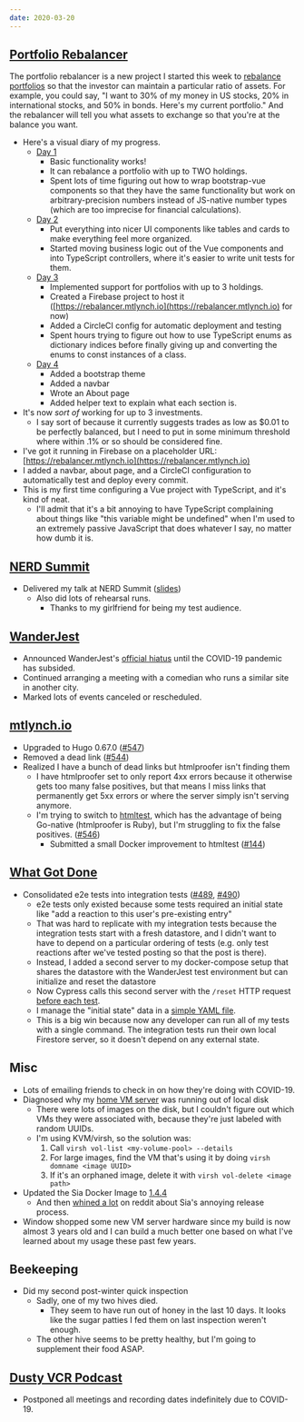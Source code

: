 ```yaml
---
date: 2020-03-20
---
```


## [Portfolio Rebalancer](https://rebalancer.mtlynch.io/)

The portfolio rebalancer is a new project I started this week to [rebalance portfolios](https://www.bogleheads.org/wiki/Rebalancing) so that the investor can maintain a particular ratio of assets. For example, you could say, "I want to 30% of my money in US stocks, 20% in international stocks, and 50% in bonds. Here's my current portfolio." And the rebalancer will tell you what assets to exchange so that you're at the balance you want.

- Here's a visual diary of my progress.
  - [Day 1](gErbDc9.webp)
    - Basic functionality works!
    - It can rebalance a portfolio with up to TWO holdings.
    - Spent lots of time figuring out how to wrap bootstrap-vue components so that they have the same functionality but work on arbitrary-precision numbers instead of JS-native number types (which are too imprecise for financial calculations).
  - [Day 2](q9gXfnU.webp)
    - Put everything into nicer UI components like tables and cards to make everything feel more organized.
    - Started moving business logic out of the Vue components and into TypeScript controllers, where it's easier to write unit tests for them.
  - [Day 3](XleXsm2.webp)
    - Implemented support for portfolios with up to 3 holdings.
    - Created a Firebase project to host it ([https://rebalancer.mtlynch.io](https://rebalancer.mtlynch.io) for now)
    - Added a CircleCI config for automatic deployment and testing
    - Spent hours trying to figure out how to use TypeScript enums as dictionary indices before finally giving up and converting the enums to const instances of a class.
  - [Day 4](mz8QdYu.webp)
    - Added a bootstrap theme
    - Added a navbar
    - Wrote an About page
    - Added helper text to explain what each section is.
- It's now _sort of_ working for up to 3 investments.
  - I say sort of because it currently suggests trades as low as $0.01 to be perfectly balanced, but I need to put in some minimum threshold where within .1% or so should be considered fine.
- I've got it running in Firebase on a placeholder URL: [https://rebalancer.mtlynch.io](https://rebalancer.mtlynch.io)
- I added a navbar, about page, and a CircleCI configuration to automatically test and deploy every commit.
- This is my first time configuring a Vue project with TypeScript, and it's kind of neat.
  - I'll admit that it's a bit annoying to have TypeScript complaining about things like "this variable might be undefined" when I'm used to an extremely passive JavaScript that does whatever I say, no matter how dumb it is.

## [NERD Summit](https://nerdsummit.org/)

- Delivered my talk at NERD Summit ([slides](https://decks.mtlynch.io/nerds-2020/#/))
  - Also did lots of rehearsal runs.
    - Thanks to my girlfriend for being my test audience.

## [WanderJest](http://wanderjest.com)

- Announced WanderJest's [official hiatus](TNRCF4I.webp) until the COVID-19 pandemic has subsided.
- Continued arranging a meeting with a comedian who runs a similar site in another city.
- Marked lots of events canceled or rescheduled.

## [mtlynch.io](https://mtlynch.io)

- Upgraded to Hugo 0.67.0 ([#547](https://github.com/mtlynch/mtlynch.io/pull/547))
- Removed a dead link ([#544](https://github.com/mtlynch/mtlynch.io/pull/544))
- Realized I have a bunch of dead links but htmlproofer isn't finding them
  - I have htmlproofer set to only report 4xx errors because it otherwise gets too many false positives, but that means I miss links that permanently get 5xx errors or where the server simply isn't serving anymore.
  - I'm trying to switch to [htmltest](https://github.com/wjdp/htmltest), which has the advantage of being Go-native (htmlproofer is Ruby), but I'm struggling to fix the false positives. ([#546](https://github.com/mtlynch/mtlynch.io/pull/546))
    - Submitted a small Docker improvement to htmltest ([#144](https://github.com/wjdp/htmltest/pull/144))

## [What Got Done](https://whatgotdone.com)

- Consolidated e2e tests into integration tests ([#489](https://github.com/mtlynch/whatgotdone/pull/489), [#490](https://github.com/mtlynch/whatgotdone/pull/490))
  - e2e tests only existed because some tests required an initial state like "add a reaction to this user's pre-existing entry"
  - That was hard to replicate with my integration tests because the integration tests start with a fresh datastore, and I didn't want to have to depend on a particular ordering of tests (e.g. only test reactions after we've tested posting so that the post is there).
  - Instead, I added a second server to my docker-compose setup that shares the datastore with the WanderJest test environment but can initialize and reset the datastore
  - Now Cypress calls this second server with the `/reset` HTTP request [before each test](https://github.com/mtlynch/whatgotdone/blob/adb5fc0c4de7d22257ebc8207b557688bf936688/integration/cypress/support/index.js#L4-L6).
  - I manage the "initial state" data in a [simple YAML file](https://github.com/mtlynch/whatgotdone/blob/adb5fc0c4de7d22257ebc8207b557688bf936688/test-data-manager/integration-data.yaml).
  - This is a big win because now any developer can run all of my tests with a single command. The integration tests run their own local Firestore server, so it doesn't depend on any external state.

## Misc

- Lots of emailing friends to check in on how they're doing with COVID-19.
- Diagnosed why my [home VM server](https://mtlynch.io/building-a-vm-homelab/) was running out of local disk
  - There were lots of images on the disk, but I couldn't figure out which VMs they were associated with, because they're just labeled with random UUIDs.
  - I'm using KVM/virsh, so the solution was:
    1. Call `virsh vol-list <my-volume-pool> --details`
    1. For large images, find the VM that's using it by doing `virsh domname <image UUID>`
    1. If it's an orphaned image, delete it with `virsh vol-delete <image path>`
- Updated the Sia Docker Image to [1.4.4 ](https://hub.docker.com/layers/mtlynch/sia/1.4.4/images/sha256-c8862fbc703e1f218f1c52bda142f4225a38423b13e39c025eb1b0e165ad5307?context=explore)
  - And then [whined a lot](https://www.reddit.com/r/siacoin/comments/fku4wt/we_just_released_sia_v144/fkvgrmm/) on reddit about Sia's annoying release process.
- Window shopped some new VM server hardware since my build is now almost 3 years old and I can build a much better one based on what I've learned about my usage these past few years.

## Beekeeping

- Did my second post-winter quick inspection
  - Sadly, one of my two hives died.
    - They seem to have run out of honey in the last 10 days. It looks like the sugar patties I fed them on last inspection weren't enough.
  - The other hive seems to be pretty healthy, but I'm going to supplement their food ASAP.

## [Dusty VCR Podcast](https://dustyvcr.com)

- Postponed all meetings and recording dates indefinitely due to COVID-19.
